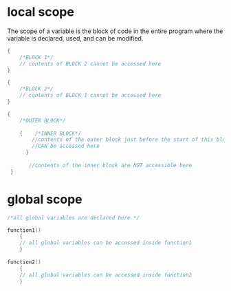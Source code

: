 # local scope

The scope of a variable is the block of code in the entire program where the variable is declared, used, and can be modified.

```c
{
	/*BLOCK 1*/
    // contents of BLOCK 2 cannot be accessed here
}

{
	/*BLOCK 2*/
    // contents of BLOCK 1 cannot be accessed here
}
```

```c
{
	/*OUTER BLOCK*/
    
	{    /*INNER BLOCK*/
        //contents of the outer block just before the start of this block
        //CAN be accessed here
      }
    
       //contents of the inner block are NOT accessible here
 }
```

# global scope

```c
/*all global variables are declared here */

function1()
	{
    // all global variables can be accessed inside function1
    }
    
function2()
	{
    // all global variables can be accessed inside function2
    }
```

